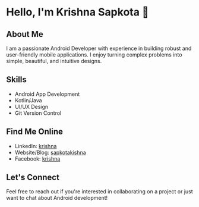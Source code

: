 # Hello, I'm Krishna Sapkota 👋

## About Me
I am a passionate Android Developer with experience in building robust and user-friendly mobile applications. I enjoy turning complex problems into simple, beautiful, and intuitive designs.

## Skills
- Android App Development
- Kotlin/Java
- UI/UX Design
- Git Version Control

## Find Me Online
- LinkedIn: [krishna](https://www.linkedin.com/in/krishna-sapkota-a172ab250/)
- Website/Blog: [sapkotakishna](https://www.sapkotakishna.com.np/)
- Facebook: [krishna](https://www.facebook.com/profile.php?viewas=100000686899395&id=100006770895776)

## Let's Connect
Feel free to reach out if you're interested in collaborating on a project or just want to chat about Android development!
